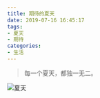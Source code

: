 ```yaml
---
title: 期待的夏天
date: 2019-07-16 16:45:17
tags: 
- 夏天
- 期待
categories: 
- 生活
---
```


> 每一个夏天，都独一无二。

![夏天](https://v.dogl.xyz/imgblog/WechatIMG1149.jpg)








